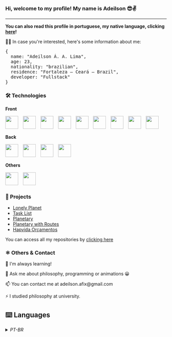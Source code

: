<h3> Hi, welcome to my profile! My name is Adeilson 😎✌️ </h3>
<hr />

<strong>You can also read this profile in portuguese, my native language, clicking [here](#%EF%B8%8F-languages)!</strong>

<p>👨‍💻 In case you're interested, here's some information about me:<p>

<pre>
{
  name: "Adeilson Á. A. Lima",
  age: 23,
  nationality: "brazilian",
  residence: "Fortaleza — Ceará — Brazil",
  developer: "Fullstack"
}
</pre>

<h3>🛠 Technologies</h3>
<strong>Front</strong>
<p>
    <img src="https://cdn.jsdelivr.net/gh/devicons/devicon/icons/html5/html5-original.svg" width="40px" height="40px" />
    &ensp;
    <img src="https://cdn.jsdelivr.net/gh/devicons/devicon/icons/css3/css3-original.svg" width="40px" height="40px" />
    &ensp;
    <img src="https://cdn.jsdelivr.net/gh/devicons/devicon/icons/javascript/javascript-original.svg" width="40px" height="40px" />
    &ensp;
    <img src="https://cdn.jsdelivr.net/gh/devicons/devicon/icons/bootstrap/bootstrap-original.svg" width="40px" height="40px" />
    &ensp;
    <img src="https://cdn.jsdelivr.net/gh/devicons/devicon/icons/bulma/bulma-plain.svg" width="40px" height="40px" />
    &ensp;
    <img src="https://cdn.jsdelivr.net/gh/devicons/devicon/icons/canva/canva-original.svg" width="40px" height="40px" />
    &ensp;
    <img src="https://cdn.jsdelivr.net/gh/devicons/devicon/icons/react/react-original.svg" width="40px" height="40px" />
    &ensp;
    <img src="https://cdn.jsdelivr.net/gh/devicons/devicon/icons/babel/babel-original.svg" width="40px" height="40px" />
    &ensp;
    <img src="https://cdn.jsdelivr.net/gh/devicons/devicon/icons/webpack/webpack-original.svg" width="40px" height="40px" />
  </p>

<strong>Back</strong>
  <p>
    <img src="https://cdn.jsdelivr.net/gh/devicons/devicon/icons/nodejs/nodejs-original.svg" width="40px" height="40px" />
    &ensp;
    <img src="https://cdn.jsdelivr.net/gh/devicons/devicon/icons/mongodb/mongodb-original.svg" width="40px" height="40px" />
    &ensp;
    <img src="https://cdn.jsdelivr.net/gh/devicons/devicon/icons/docker/docker-original.svg" width="40px" height="40px" />
    &ensp;
    <img src="https://cdn.jsdelivr.net/gh/devicons/devicon/icons/express/express-original.svg" width="40px" height="40px" />  
  </p>

<strong>Others</strong>
  <p>
    <img src="https://cdn.jsdelivr.net/gh/devicons/devicon/icons/npm/npm-original-wordmark.svg" width="40px" height="40px" />
    &ensp;
    <img src="https://cdn.jsdelivr.net/gh/devicons/devicon/icons/git/git-original.svg" width="40px" height="40px" />
  </p>

<h3>🔗 Projects</h3>
<ul>
  <li><a href="https://adeilsonaalima.github.io/lonely-planet/">Lonely Planet</a></li>
  <li><a href="https://adeilsonaalima.github.io/task-list/">Task List</a></li>
  <li><a href="https://planetary-adeilsonaalima.vercel.app/">Planetary</a></li>
  <li><a href="https://planetary-routes-adeilsonaalima.vercel.app/">Planetary with Routes</a></li>
  <li><a href="https://hapvida.adila.tech/">Hapvida Orçamentos</a></li>
</ul>

<p>You can access all my repositories by <a href="https://github.com/adeilsonaalima?tab=repositories&q=&type=&language=&sort=name">clicking here</a></p>

<h3>⚛️ Others & Contact</h3>
<p>🧠 I'm always learning!</p>
<p>💬 Ask me about philosophy, programming or animations 😀</p>
<p>📫 You can contact me at adeilson.afix@gmail.com</p>
<p>⚡️ I studied philosophy at university.</p>

## ⌨️ Languages
<details>
<summary><i>PT-BR</i></summary>
  <h3>Oi, bem vindo ao meu perfil! Meu nome é Adeilson 😎✌️</h3>
  <hr />
  
  <p>👨‍💻 Caso você esteja interessado, aqui estão algumas informações sobre mim:<p>
  
  <pre>
  {
    nome: "Adeilson Á. A. Lima",
    idade: 23,
    nacionalidade: "brazilian",
    residencia: "Fortaleza — Ceará — Brazil",
    desenvolvedor: "Fullstack"
  }
  </pre>
  
  <h3>🛠 Tecnologias</h3>
  <strong>Front</strong>
  <p>
      <img src="https://cdn.jsdelivr.net/gh/devicons/devicon/icons/html5/html5-original.svg" width="40px" height="40px" />
      &ensp;
      <img src="https://cdn.jsdelivr.net/gh/devicons/devicon/icons/css3/css3-original.svg" width="40px" height="40px" />
      &ensp;
      <img src="https://cdn.jsdelivr.net/gh/devicons/devicon/icons/javascript/javascript-original.svg" width="40px" height="40px" />
      &ensp;
      <img src="https://cdn.jsdelivr.net/gh/devicons/devicon/icons/bootstrap/bootstrap-original.svg" width="40px" height="40px" />
      &ensp;
      <img src="https://cdn.jsdelivr.net/gh/devicons/devicon/icons/bulma/bulma-plain.svg" width="40px" height="40px" />
      &ensp;
      <img src="https://cdn.jsdelivr.net/gh/devicons/devicon/icons/canva/canva-original.svg" width="40px" height="40px" />
      &ensp;
      <img src="https://cdn.jsdelivr.net/gh/devicons/devicon/icons/react/react-original.svg" width="40px" height="40px" />
      &ensp;
      <img src="https://cdn.jsdelivr.net/gh/devicons/devicon/icons/babel/babel-original.svg" width="40px" height="40px" />
      &ensp;
      <img src="https://cdn.jsdelivr.net/gh/devicons/devicon/icons/webpack/webpack-original.svg" width="40px" height="40px" />
    </p>

  <strong>Back</strong>
    <p>
      <img src="https://cdn.jsdelivr.net/gh/devicons/devicon/icons/nodejs/nodejs-original.svg" width="40px" height="40px" />
      &ensp;
      <img src="https://cdn.jsdelivr.net/gh/devicons/devicon/icons/mongodb/mongodb-original.svg" width="40px" height="40px" />
      &ensp;
      <img src="https://cdn.jsdelivr.net/gh/devicons/devicon/icons/docker/docker-original.svg" width="40px" height="40px" />
      &ensp;
      <img src="https://cdn.jsdelivr.net/gh/devicons/devicon/icons/express/express-original.svg" width="40px" height="40px" />  
    </p>

  <strong>Outras</strong>
    <p>
      <img src="https://cdn.jsdelivr.net/gh/devicons/devicon/icons/npm/npm-original-wordmark.svg" width="40px" height="40px" />
      &ensp;
      <img src="https://cdn.jsdelivr.net/gh/devicons/devicon/icons/git/git-original.svg" width="40px" height="40px" />
    </p>

  <h3>🔗 Projetos</h3>
  <ul>
    <li><a href="https://adeilsonaalima.github.io/lonely-planet/">Planeta Solitário (Lonely Planet)</a></li>
    <li><a href="https://adeilsonaalima.github.io/task-list/">Lista de Tarefas (Task List)</a></li>
    <li><a href="https://planetary-adeilsonaalima.vercel.app/">Planetário (Planetary)</a></li>
    <li><a href="https://planetary-routes-adeilsonaalima.vercel.app/">Planetário com Rotas (Planetary with Routes)</a></li>
    <li><a href="https://hapvida.adila.tech/">Hapvida Orçamentos</a></li>
  </ul>

  <p>Você pode acessar todos os meus repositórios <a href="https://github.com/adeilsonaalima?tab=repositories&q=&type=&language=&sort=name">clicando aqui</a>!</p>

  <h3>⚛️ Outros & Contato</h3>
  <p>🧠 Estou sempre aprendendo!</p>
  <p>💬 Pergunte-me sobre filosofia, programação ou animações 😀</p>
  <p>📫 Você pode entrar em contato comigo em adeilson.afix@gmail.com</p>
  <p>⚡️ Eu estudei filosofia na universidade</p>
</details>
